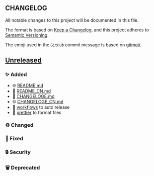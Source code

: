 ## CHANGELOG

All notable changes to this project will be documented in this file.

The format is based on [Keep a Changelog](https://keepachangelog.com/en/1.0.0/),
and this project adheres to [Semantic Versioning](https://semver.org/spec/v2.0.0.html).

The emoji used in the `GitHub` commit message is based on [gitmoji](https://gitmoji.carloscuesta.me/).

## [Unreleased]

### ✨ Added

- 🌐 [README.md](./README.md)
- 📝 [README_CN.md](./README_CN.md)
- 📝 [CHANGELOGE.md](./CHANGELOGE.md)
- 🌐 [CHANGELOGE_CN.md](./CHANGELOG_CN.md)
- 👷 [workflows](./.github/workflows/autoRelease.yml) to auto release
- 👷 [prettier](./package.json) to format files

### ♻️ Changed

### 🐛 Fixed

### 🔒 Security

### 🗑 Deprecated

[Unreleased]: https://github.com/olivierlacan/keep-a-changelog/compare/v1.0.0...HEAD
[1.0.0]: https://github.com/mindsers/changelog-reader-action/compare/v1.0.0
